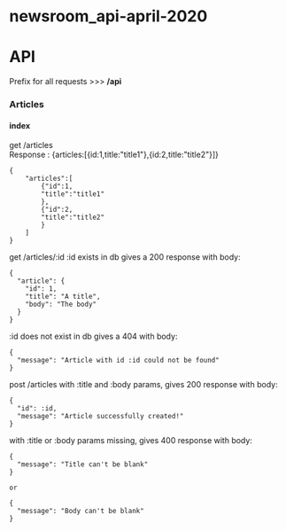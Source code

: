 # newsroom_api-april-2020

# API

Prefix for all requests >>> **/api**

### **Articles**

#### index

get /articles  
Response : {articles:[{id:1,title:"title1"},{id:2,title:"title2"}]}

```
{
    "articles":[
        {"id":1,
        "title":"title1"
        },
        {"id":2,
        "title":"title2"
        }
    ]
}
```

get /articles/:id
:id exists in db gives a 200 response with body: 
```
{
  "article": {
    "id": 1,
    "title": "A title",
    "body": "The body"
  }
}
```
:id does not exist in db gives a 404 with body:
```
{
  "message": "Article with id :id could not be found"
}
```

post /articles
with :title and :body params, gives 200 response with body:
```
{
  "id": :id,
  "message": "Article successfully created!"
}
```
with :title or :body params missing, gives 400 response with body:
```
{
  "message": "Title can't be blank"
}

or

{
  "message": "Body can't be blank"
}
```